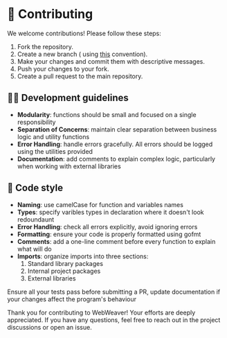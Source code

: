 # 🧩 Contributing
We welcome contributions! Please follow these steps:

1. Fork the repository.
2. Create a new branch ( using <a href="https://medium.com/@abhay.pixolo/naming-conventions-for-git-branches-a-cheatsheet-8549feca2534">this</a> convention).
3. Make your changes and commit them with descriptive messages.
4. Push your changes to your fork.
5. Create a pull request to the main repository.

## 👨‍💻 Development guidelines
- **Modularity**: functions should be small and focused on a single responsibility
- **Separation of Concerns**: maintain clear separation between business logic and utility functions
- **Error Handling**: handle errors gracefully. All errors should be logged using the utilities provided
- **Documentation**: add comments to explain complex logic, particularly when working with external libraries

## 🎨 Code style
- **Naming**: use camelCase for function and variables names
- **Types**: specify varibles types in declaration where it doesn't look redoundaunt
- **Error Handling**: check all errors explicitly, avoid ignoring errors
- **Formatting**: ensure your code is properly formatted using gofmt
- **Comments**: add a one-line comment before every function to explain what will do
- **Imports**: organize imports into three sections:
    1. Standard library packages
    2. Internal project packages
    3. External libraries

Ensure all your tests pass before submitting a PR, update documentation if your changes affect the program's behaviour

Thank you for contributing to WebWeaver! Your efforts are deeply appreciated. If you have any questions, feel free to reach out in the project discussions or open an issue.